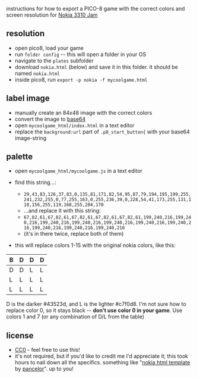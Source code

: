 instructions for how to export a PICO-8 game with the correct colors and screen resolution for [Nokia 3310 Jam](https://itch.io/jam/nokiajam6)

## resolution
- open pico8, load your game
- run `folder config` -- this will open a folder in your OS
- navigate to the `plates` subfolder
- download `nokia.html` (below) and save it in this folder. it should be named `nokia.html`
- inside pico8, run `export -p nokia -f mycoolgame.html`

## label image
- manually create an 84x48 image with the correct colors
- convert the image to [base64](https://elmah.io/tools/base64-image-encoder/)
- open `mycoolgame_html/index.html` in a text editor
- replace the `background:url` part of `.p8_start_button{` with your base64 image-string

## palette
- open `mycoolgame_html/mycoolgame.js` in a text editor
- find this string...:
  - `29,43,83,126,37,83,0,135,81,171,82,54,95,87,79,194,195,199,255,241,232,255,0,77,255,163,0,255,236,39,0,228,54,41,173,255,131,118,156,255,119,168,255,204,170`
  - ...and replace it with this string:
  - `67,82,61,67,82,61,67,82,61,67,82,61,67,82,61,199,240,216,199,240,216,199,240,216,199,240,216,199,240,216,199,240,216,199,240,216,199,240,216,199,240,216,199,240,216`
  - (it's in there twice, replace both of them)

- this will replace colors 1-15 with the original nokia colors, like this:

B | D | D | D
--- | --- | --- | ---
D | D | L | L
L | L | L | L
L | L | L | L

D is the darker #43523d, and L is the lighter #c7f0d8. I'm not sure how to replace color 0, so it stays black -- **don't use color 0 in your game**. Use colors 1 and 7 (or any combination of D/L from the table)

## license
- [CC0](https://creativecommons.org/publicdomain/zero/1.0/) - feel free to use this!
- it's not required, but if you'd like to credit me I'd appreciate it; this took hours to nail down all the specifics. something like "[nokia html template](https://gist.github.com/pancelor/322491bdc12d1f6fef5d08832a4a565e) by [pancelor](https://pancelor.itch.io/)". up to you!